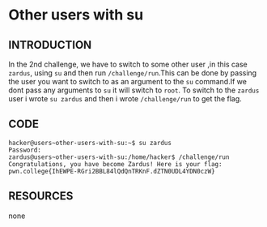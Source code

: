 # Other users with su
## INTRODUCTION
In the 2nd challenge, we have to switch to some other user ,in this case `zardus`, using `su` and then run `/challenge/run`.This can be done by passing the user you want to switch to as an argument to the `su` command.If we dont pass any arguments to `su` it will switch to `root`. To switch to the `zardus` user i wrote 
`su zardus` and then i wrote `/challenge/run` to get the flag.
## CODE
```bashConnected!
hacker@users~other-users-with-su:~$ su zardus
Password:
zardus@users~other-users-with-su:/home/hacker$ /challenge/run
Congratulations, you have become Zardus! Here is your flag:
pwn.college{IhEWPE-RGri2BBL84lQdQnTRKnF.dZTN0UDL4YDN0czW}
```
## RESOURCES
none

